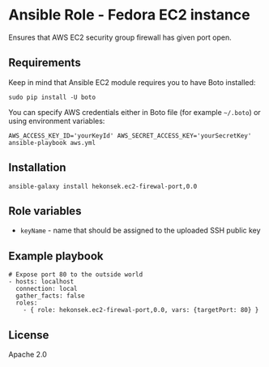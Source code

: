 Ansible Role - Fedora EC2 instance
=========

Ensures that AWS EC2 security group firewall has given port open.

## Requirements

Keep in mind that Ansible EC2 module requires you to have Boto installed: 

    sudo pip install -U boto

You can specify AWS credentials either in Boto file (for example `~/.boto`) or using environment variables:
    
    AWS_ACCESS_KEY_ID='yourKeyId' AWS_SECRET_ACCESS_KEY='yourSecretKey' ansible-playbook aws.yml

## Installation 

    ansible-galaxy install hekonsek.ec2-firewal-port,0.0

## Role variables

- `keyName` - name that should be assigned to the uploaded SSH public key 

## Example playbook

```
# Expose port 80 to the outside world
- hosts: localhost
  connection: local
  gather_facts: false
  roles:
    - { role: hekonsek.ec2-firewal-port,0.0, vars: {targetPort: 80} }
```

## License

Apache 2.0